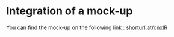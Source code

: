 # Integration of a mock-up

You can find the mock-up on the following link : [shorturl.at/cnxIR](https://tinyurl.com/wyfh8x5)
